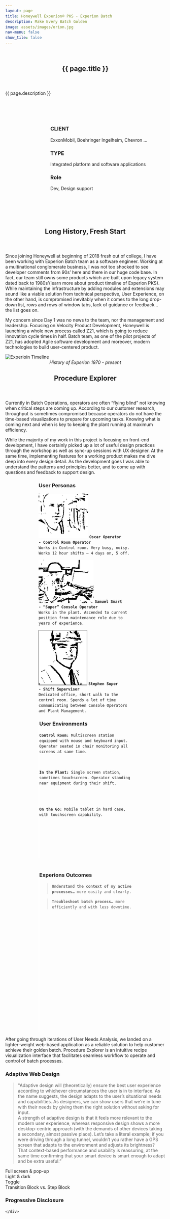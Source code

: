 ```yaml
---
layout: page
title: Honeywell Experion® PKS - Experion Batch
description: Make Every Batch Golden
image: assets/images/orion.jpg
nav-menu: false
show_tile: false
---
```


<!-- main -->
<div id="main" class="alt">

<section id="banner" class="style2">
    <div class="inner">
        <span class="image">
            <img src="{{ site.baseurl }}/{{ page.image }}" alt="">
        </span>
        <header class="major">
            <h1>{{ page.title }}</h1>
        </header>
        <div class="content">
            {{ page.description }}
        </div>
    </div>
</section>

<div class="row" style="padding:5em 0em 5em 10em">
	<div class="4u 12u$(medium)" style="border-left:2px solid white">
		<h3>CLIENT</h3>
		<p>ExxonMobil, Boehringer Ingelheim, Chevron …</p>
	</div>
	<div class="4u 12u$(medium)" style="border-left:2px solid white">
		<h3>TYPE</h3>
		<p>Integrated platform and software applications</p>
	</div>
	<div class="4u$ 12u$(medium)" style="border-left:2px solid white">
		<h3>Role</h3>
		<p>Dev, Design support</p>
	</div>
</div>

<!-- one -->
<section id="one">
	<div class="inner">
		<header class="major">
			<h2>Long History, Fresh Start</h2>
		</header>
		<p>Since joining Honeywell at beginning of 2018 fresh out of college, I have been working with Experion Batch team as a software engineer. Working at a multinational conglomerate business, I was not too shocked to see developer comments from 90s’ here and there in our huge code base. In fact, our team still owns some products which are built upon legacy system dated back to 1980s’(learn more about product timeline of Experion PKS). While maintaining the infrastructure by adding modules and extensions may sound like a viable solution from technical perspective, User Experience, on the other hand, is compromised inevitably when it comes to the long drop-down list, rows and rows of window tabs, lack of guidance or feedback… the list goes on.  </p>
		<p>My concern since Day 1 was no news to the team, nor the management and leadership. Focusing on Velocity Product Development, Honeywell is launching a whole new process called Z21, which is going to reduce innovation cycle times in half. Batch team, as one of the pilot projects of Z21, has adopted Agile software development and moreover, modern technologies to build user-centered product. </p>
		<span class="image fit" style="text-align:center;">
		<img src="assets/images/history.svg" alt="Experioin Timeline" />
		<figcaption><i>History of Experion 1970 - present</i></figcaption>
		</span>
	</div>
</section>

<!-- two -->
<section id="two">
	<div class="inner">
		<header class="major">
			<h2>Procedure Explorer</h2>
		</header>
		<p>
		Currently in Batch Operations, operators are often “flying blind” not knowing when critical steps are coming up. According to our customer research, throughput is sometimes compromised because operators do not have the time-based visualizations to prepare for upcoming tasks. Knowing what is coming next and when is key to keeping the plant running at maximum efficiency.
		</p>
		<p>
        While the majority of my work in this project is focusing on front-end development, I have certainly picked up a lot of useful design practices through the workshop as well as sync-up sessions with UX designer. At the same time, implementing features for a working product makes me dive deep into every design detail. As the development goes I was able to understand the patterns and principles better, and to come up with questions and feedback to support design.
        </p>
        <div class="row" style="padding:0em 7.5em">
            <div class="4u 12u$(medium)">
                <h3>User Personas</h3>
                <p>
                    <span class="image left"><img src="assets/images/oscar.png" alt="Oscar Operator in Control Room" /></span>
                    <code><b>Oscar Operator</b><br /></code>
                    <code><b>- Control Room Operator</b><br />Works in Control room. Very busy, noisy. Works 12 hour shifts – 4 days on, 5 off.</code>
                </p>
                <p>
                    <span class="image left"><img src="assets/images/samuel.png" alt="Samuel Smart working on Console Station" /></span>
                    <code><b>Samuel Smart</b><br /></code>
                    <code><b>- “Super” Console Operator</b><br />Works in the plant. Ascended to current position from maintenance role due to years of experience.</code>
                </p>
                <p>
                    <span class="image left"><img src="assets/images/stephen.png" alt="Stephen Super supervising an oil plant" /></span>
                    <code><b>Stephen Super</b><br /></code>
                    <code><b>- Shift Supervisor</b><br />Dedicated office, short walk to the control room. Spends a lot of time communicating between Console Operators and Plant Management.</code>
                </p>
            </div>
            <div class="4u 12u$(medium)" style="border-left:2px solid white; padding-bottom:8.3em; margin-bottom:3em">
                <h3>User Environments</h3>
                <p>
                <code><b>Control Room:</b> Multiscreen station equipped with mouse and keyboard input. Operator seated in chair monitoring all screens at same time.</code>
                <br /><br />
                </p>
                <p>
                <br />
                <code><b>In the Plant:</b> Single screen station, sometimes touchscreen. Operator standing near equipment during their shift.</code>
                <br /><br />
                </p>
                <p>
                <br /><br />
                <code><b>On the Go:</b> Mobile tablet in hard case, with touchscreen capability.</code>
                </p>
            </div>
            <div class="4u$ 12u$(medium)" style="border-left:2px solid white; padding-bottom: 26.5em;">
                <h3>Experions Outcomes</h3>
                <blockquote>
                <code><b>Understand the context of my active processes…</b> more easily and clearly.</code>
                </blockquote>
                <blockquote>
                <code><b>Troubleshoot batch process…</b> more efficiently and with less downtime.</code>
                </blockquote>
            </div>
        </div>
        <p>
        After going through iterations of User Needs Analysis, we landed on a lighter-weight web-based application as a reliable solution to help customer achieve their golden batch. Procedure Explorer is an intuitive recipe visualization interface that facilitates seamless workflow to operate and control of batch processes.
        </p>
        <h3>Adaptive Web Design</h3>
        <blockquote>
        "Adaptive design will (theoretically) ensure the best user experience according to whichever circumstances the user is in to interface. As the name suggests, the design adapts to the user’s situational needs and capabilities. As designers, we can show users that we’re in tune with their needs by giving them the right solution without asking for input.
        <br />
        A strength of adaptive design is that it feels more relevant to the modern user experience, whereas responsive design shows a more desktop-centric approach (with the demands of other devices taking a secondary, almost passive place). Let’s take a literal example; if you were driving through a long tunnel, wouldn’t you rather have a GPS screen that adapts to the environment and adjusts its brightness? That context-based performance and usability is reassuring, at the same time confirming that your smart device is smart enough to adapt and be extra useful.”
        </blockquote>
        <dl>
        <dt>Full screen & pop-up</dt>
        <dt>Light & dark</dt>
        <dt>Toggle</dt>
        <dt>Transition Block vs. Step Block</dt>
        </dl>
        <h3>Progressive Disclosure</h3>


    </div>
</section>


</div>